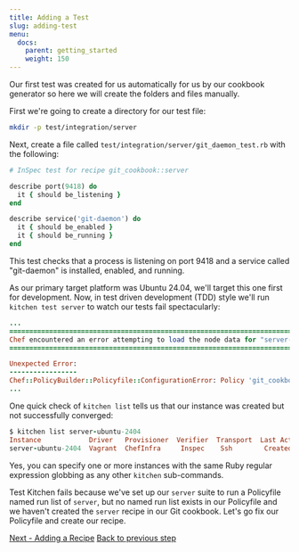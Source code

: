 ```yaml
---
title: Adding a Test
slug: adding-test
menu:
  docs:
    parent: getting_started
    weight: 150
---
```


Our first test was created for us automatically for us by our cookbook generator so here we will create the folders and files manually.

First we're going to create a directory for our test file:

```bash
mkdir -p test/integration/server
```

Next, create a file called `test/integration/server/git_daemon_test.rb` with the following:

```ruby
# InSpec test for recipe git_cookbook::server

describe port(9418) do
  it { should be_listening }
end

describe service('git-daemon') do
  it { should be_enabled }
  it { should be_running }
end
```

This test checks that a process is listening on port 9418 and a service called "git-daemon" is installed, enabled, and running.

As our primary target platform was Ubuntu 24.04, we'll target this one first for development. Now, in test driven development (TDD) style we'll run `kitchen test server` to watch our tests fail spectacularly:

```ruby
...
================================================================================
Chef encountered an error attempting to load the node data for "server-ubuntu-2404"
================================================================================

Unexpected Error:
-----------------
Chef::PolicyBuilder::Policyfile::ConfigurationError: Policy 'git_cookbook' revision 'f9aaaeaa7a929e3370d5224a3c7f07c605721933b9a893d383d0dc478aa48ce8' does not have named_run_list 'server'(available named_run_lists: [])
...
```

One quick check of `kitchen list` tells us that our instance was created but not successfully converged:

```ruby
$ kitchen list server-ubuntu-2404
Instance            Driver   Provisioner  Verifier  Transport  Last Action  Last Error
server-ubuntu-2404  Vagrant  ChefInfra     Inspec    Ssh        Created      Kitchen::ActionFailed
```

Yes, you can specify one or more instances with the same Ruby regular expression globbing as any other `kitchen` sub-commands.

Test Kitchen fails because we've set up our `server` suite to run a Policyfile named run list of `server`, but no named run list exists in our Policyfile and we haven't created the `server` recipe in our Git cookbook. Let's go fix our Policyfile and create our recipe.

<div class="sidebar--footer">
<a class="button primary-cta" href="16-adding-recipe.md">Next - Adding a Recipe</a>
<a class="sidebar--footer--back" href="14-adding-suite.md">Back to previous step</a>
</div>
